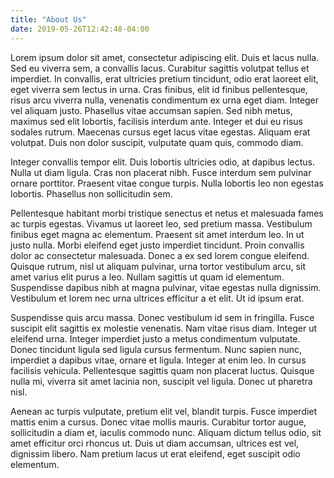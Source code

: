 ```yaml
---
title: "About Us"
date: 2019-05-26T12:42:48-04:00
---
```


Lorem ipsum dolor sit amet, consectetur adipiscing elit. Duis et lacus nulla. Sed eu viverra sem, a convallis lacus. Curabitur sagittis volutpat tellus et imperdiet. In convallis, erat ultricies pretium tincidunt, odio erat laoreet elit, eget viverra sem lectus in urna. Cras finibus, elit id finibus pellentesque, risus arcu viverra nulla, venenatis condimentum ex urna eget diam. Integer vel aliquam justo. Phasellus vitae accumsan sapien. Sed nibh metus, maximus sed elit lobortis, facilisis interdum ante. Integer et dui eu risus sodales rutrum. Maecenas cursus eget lacus vitae egestas. Aliquam erat volutpat. Duis non dolor suscipit, vulputate quam quis, commodo diam.

Integer convallis tempor elit. Duis lobortis ultricies odio, at dapibus lectus. Nulla ut diam ligula. Cras non placerat nibh. Fusce interdum sem pulvinar ornare porttitor. Praesent vitae congue turpis. Nulla lobortis leo non egestas lobortis. Phasellus non sollicitudin sem.

Pellentesque habitant morbi tristique senectus et netus et malesuada fames ac turpis egestas. Vivamus ut laoreet leo, sed pretium massa. Vestibulum finibus eget magna ac elementum. Praesent sit amet interdum leo. In ut justo nulla. Morbi eleifend eget justo imperdiet tincidunt. Proin convallis dolor ac consectetur malesuada. Donec a ex sed lorem congue eleifend. Quisque rutrum, nisl ut aliquam pulvinar, urna tortor vestibulum arcu, sit amet varius elit purus a leo. Nullam sagittis ut quam id elementum. Suspendisse dapibus nibh at magna pulvinar, vitae egestas nulla dignissim. Vestibulum et lorem nec urna ultrices efficitur a et elit. Ut id ipsum erat.

Suspendisse quis arcu massa. Donec vestibulum id sem in fringilla. Fusce suscipit elit sagittis ex molestie venenatis. Nam vitae risus diam. Integer ut eleifend urna. Integer imperdiet justo a metus condimentum vulputate. Donec tincidunt ligula sed ligula cursus fermentum. Nunc sapien nunc, imperdiet a dapibus vitae, ornare et ligula. Integer at enim leo. In cursus facilisis vehicula. Pellentesque sagittis quam non placerat luctus. Quisque nulla mi, viverra sit amet lacinia non, suscipit vel ligula. Donec ut pharetra nisl.

Aenean ac turpis vulputate, pretium elit vel, blandit turpis. Fusce imperdiet mattis enim a cursus. Donec vitae mollis mauris. Curabitur tortor augue, sollicitudin a diam et, iaculis commodo nunc. Aliquam dictum tellus odio, sit amet efficitur orci rhoncus ut. Duis ut diam accumsan, ultrices est vel, dignissim libero. Nam pretium lacus ut erat eleifend, eget suscipit odio elementum.
